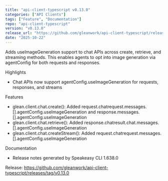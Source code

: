 ```yaml
---
title: "api-client-typescript v0.13.0"
categories: ["API Clients"]
tags: ["Feature", "Documentation"]
repo: "api-client-typescript"
version: "v0.13.0"
release_url: "https://github.com/gleanwork/api-client-typescript/releases/tag/v0.13.0"
date: "2025-10-22"
---
```

Adds useImageGeneration support to chat APIs across create, retrieve, and streaming methods. This enables agents to opt into image generation via agentConfig for both requests and responses.

Highlights
- Chat APIs now support agentConfig.useImageGeneration for requests, responses, and streams

Features
- glean.client.chat.create(): Added request.chatrequest.messages.[].agentConfig.useImageGeneration and response.messages.[].agentConfig.useImageGeneration
- glean.client.chat.retrieve(): Added response.chatresult.chat.messages.[].agentConfig.useImageGeneration
- glean.client.chat.createStream(): Added request.chatrequest.messages.[].agentConfig.useImageGeneration

Documentation
- Release notes generated by Speakeasy CLI 1.638.0

Release: https://github.com/gleanwork/api-client-typescript/releases/tag/v0.13.0